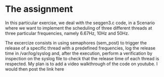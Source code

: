 # The assignment

In this particular exercise, we deal with the seqgen3.c code, in a Scenario where we want to implement the scheduling of three different threads at three particular frequencies, namely 6.67Hz, 10Hz and 50Hz.

The excercize consists in using semaphores (sem_post) to trigger the release of a specific thread with a predefined frequencies, log the release time in /var/log/syslog and, after the execution, perform a verification by inspection on the syslog file to check that the release time of each thread is respected.
My plan is to add a video walkthrough of the code on youtube. I would then post the link here
